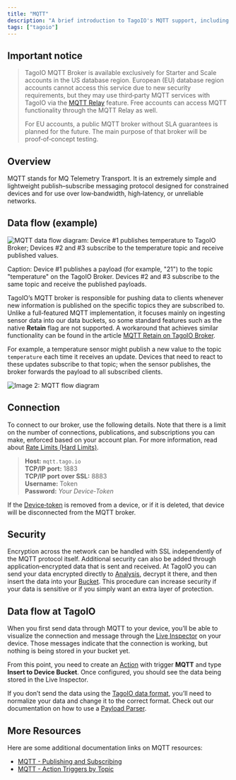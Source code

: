 ```yaml
---
title: "MQTT"
description: "A brief introduction to TagoIO's MQTT support, including availability restrictions, an overview of the MQTT protocol, and a diagram showing data flow between devices and the TagoIO MQTT broker."
tags: ["tagoio"]
---
```

## Important notice

> TagoIO MQTT Broker is available exclusively for Starter and Scale accounts in the US database region. European (EU) database region accounts cannot access this service due to new security requirements, but they may use third‑party MQTT services with TagoIO via the [MQTT Relay](integrations/mqtt-integration) feature. Free accounts can access MQTT functionality through the MQTT Relay as well.
>
> For EU accounts, a public MQTT broker without SLA guarantees is planned for the future. The main purpose of that broker will be proof‑of‑concept testing.

## Overview

MQTT stands for MQ Telemetry Transport. It is an extremely simple and lightweight publish–subscribe messaging protocol designed for constrained devices and for use over low‑bandwidth, high‑latency, or unreliable networks.

## Data flow (example)

![MQTT data flow diagram: Device #1 publishes temperature to TagoIO Broker; Devices #2 and #3 subscribe to the temperature topic and receive published values.](/docs_imagem/tagoio/mqtt-3.png)

Caption: Device #1 publishes a payload (for example, "21") to the topic "temperature" on the TagoIO Broker. Devices #2 and #3 subscribe to the same topic and receive the published payloads.

TagoIO’s MQTT broker is responsible for pushing data to clients whenever new information is published on the specific topics they are subscribed to. Unlike a full‑featured MQTT implementation, it focuses mainly on ingesting sensor data into our data buckets, so some standard features such as the native **Retain** flag are not supported. A workaround that achieves similar functionality can be found in the article [MQTT Retain on TagoIO Broker](https://help.tago.io/portal/en/kb/articles/mqtt-retain).

For example, a temperature sensor might publish a new value to the topic `temperature` each time it receives an update. Devices that need to react to these updates subscribe to that topic; when the sensor publishes, the broker forwards the payload to all subscribed clients.

![Image 2: MQTT flow diagram](https://help.tago.io/galleryDocuments/edbsn6c1522f9148bce1f6b3d30a9ddc3e97b01e4e7a8e6a53fda738010b72ab9e42adac771ff93e2c7dabfe97cb7adf5d3c4?inline=true)

## Connection

To connect to our broker, use the following details. Note that there is a limit on the number of connections, publications, and subscriptions you can make, enforced based on your account plan. For more information, read about [Rate Limits (Hard Limits)](https://help.tago.io/portal/en/kb/articles/rate-limits).

> **Host:** `mqtt.tago.io`  
> **TCP/IP port:** 1883  
> **TCP/IP port over SSL:** 8883  
> **Username:** Token  
> **Password:** _Your Device‑Token_

If the [Device‑token](https://help.tago.io/portal/en/kb/articles/4-device-token) is removed from a device, or if it is deleted, that device will be disconnected from the MQTT broker.

## Security

Encryption across the network can be handled with SSL independently of the MQTT protocol itself. Additional security can also be added through application‑encrypted data that is sent and received. At TagoIO you can send your data encrypted directly to [Analysis](https://help.tago.io/portal/en/kb/articles/29-analysis-overview), decrypt it there, and then insert the data into your [Bucket](https://help.tago.io/portal/en/kb/articles/2-buckets). This procedure can increase security if your data is sensitive or if you simply want an extra layer of protection.

## Data flow at TagoIO

When you first send data through MQTT to your device, you’ll be able to visualize the connection and message through the [Live Inspector](https://help.tago.io/portal/en/kb/articles/453-live-inspector) on your device. Those messages indicate that the connection is working, but nothing is being stored in your bucket yet.

From this point, you need to create an [Action](https://help.tago.io/portal/en/kb/articles/30-actions) with trigger **MQTT** and type **Insert to Device Bucket**. Once configured, you should see the data being stored in the Live Inspector.

If you don’t send the data using the [TagoIO data format](https://help.tago.io/portal/en/kb/articles/34-sending-data), you’ll need to normalize your data and change it to the correct format. Check out our documentation on how to use a [Payload Parser](https://help.tago.io/portal/en/kb/articles/147-payload-parser).

## More Resources

Here are some additional documentation links on MQTT resources:

- [MQTT - Publishing and Subscribing](https://help.tago.io/portal/en/kb/articles/177-mqtt-publishing-and-subscribing)
- [MQTT - Action Triggers by Topic](https://help.tago.io/portal/en/kb/articles/452-trigger-by-mqtt-topic)